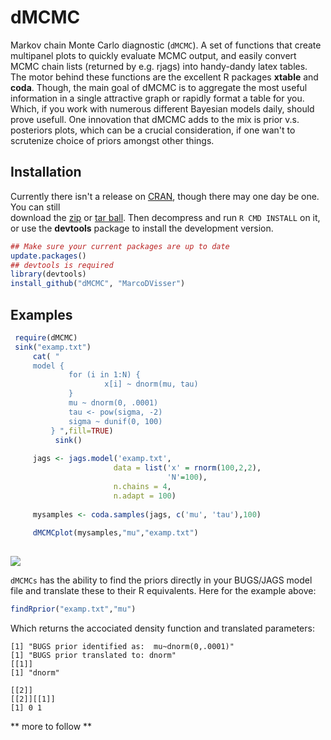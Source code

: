 dMCMC
=====

Markov chain Monte Carlo diagnostic (`dMCMC`). A set of functions that create multipanel plots to quickly evaluate MCMC output, and easily convert MCMC chain lists (returned by e.g. rjags) into handy-dandy latex tables. The motor behind these functions are the excellent R packages **xtable** and **coda**. Though, the main goal of dMCMC is to aggregate the most useful information in a single attractive graph or rapidly format a table for you. Which, if you work with numerous different Bayesian models daily, should prove usefull. One innovation that dMCMC adds to the mix is prior v.s. posteriors plots, which can be a crucial consideration, if one wan't to scrutenize choice of priors amongst other things.  

## Installation

Currently there isn't a release on [CRAN](http://cran.r-project.org/),
though there may one day be one. You can still  
download the [zip](https://github.com/MarcoDVisser/choosecolor/zipball/master) 
or [tar ball](https://github.com/MarcoDVisser/choosecolor/tarball/master).
Then decompress and run `R CMD INSTALL` on it, 
or use the **devtools** package to install the development version.

```r
## Make sure your current packages are up to date
update.packages()
## devtools is required
library(devtools)
install_github("dMCMC", "MarcoDVisser")
```

## Examples

```r
 require(dMCMC)
 sink("examp.txt")
     cat( "
     model {
             for (i in 1:N) {
                     x[i] ~ dnorm(mu, tau)
             }
             mu ~ dnorm(0, .0001)
             tau <- pow(sigma, -2)
             sigma ~ dunif(0, 100)
         } ",fill=TRUE)
          sink()
     
     jags <- jags.model('examp.txt',
                       data = list('x' = rnorm(100,2,2),
                                   'N'=100),
                       n.chains = 4,
                       n.adapt = 100)
     
     mysamples <- coda.samples(jags, c('mu', 'tau'),100)
     
     dMCMCplot(mysamples,"mu","examp.txt")
  
```

![](http://i.imgur.com/J60k45r.png)


`dMCMCs` has the ability to find the priors directly in your BUGS/JAGS model file and translate these to their R equivalents. Here for the example above:


```r
findRprior("examp.txt","mu")
```

Which returns the accociated density function and translated parameters:

```
[1] "BUGS prior identified as:  mu~dnorm(0,.0001)"
[1] "BUGS prior translated to: dnorm"
[[1]]
[1] "dnorm"

[[2]]
[[2]][[1]]
[1] 0 1
```


** more to follow **


